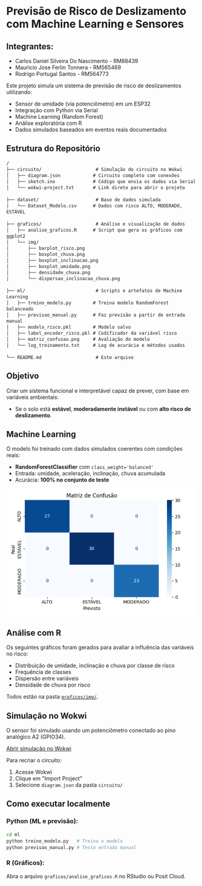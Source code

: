 # Previsão de Risco de Deslizamento com Machine Learning e Sensores

## Integrantes: 
- Carlos Daniel Silveira Do Nascimento - RM88439
- Mauricio Jose Ferlin Tonnera - RM565469
- Rodrigo Portugal Santos - RM564773

Este projeto simula um sistema de previsão de risco de deslizamentos utilizando:
- Sensor de umidade (via potenciômetro) em um ESP32
- Integração com Python via Serial
- Machine Learning (Random Forest)
- Análise exploratória com R
- Dados simulados baseados em eventos reais documentados

## Estrutura do Repositório

```
/
├── circuito/                    # Simulação do circuito no Wokwi
│   ├── diagram.json            # Circuito completo com conexões
│   ├── sketch.ino              # Código que envia os dados via Serial
│   └── wokwi-project.txt       # Link direto para abrir o projeto

├── dataset/                     # Base de dados simulada
│   └── Dataset_Modelo.csv      # Dados com risco ALTO, MODERADO, ESTÁVEL

├── graficos/                    # Análise e visualização de dados
│   ├── analise_graficos.R      # Script que gera os gráficos com ggplot2
│   └── img/
│       ├── barplot_risco.png
│       ├── boxplot_chuva.png
│       ├── boxplot_inclinacao.png
│       ├── boxplot_umidade.png
│       ├── densidade_chuva.png
│       └── dispersao_inclinacao_chuva.png

├── ml/                          # Scripts e artefatos de Machine Learning
│   ├── treino_modelo.py        # Treina modelo RandomForest balanceado
│   ├── previsao_manual.py      # Faz previsão a partir de entrada manual
│   ├── modelo_risco.pkl        # Modelo salvo
│   ├── label_encoder_risco.pkl # Codificador da variável risco
│   ├── matriz_confusao.png     # Avaliação do modelo
│   └── log_treinamento.txt     # Log de acurácia e métodos usados

└── README.md                    # Este arquivo
```

## Objetivo
Criar um sistema funcional e interpretável capaz de prever, com base em variáveis ambientais:
- Se o solo está **estável**, **moderadamente instável** ou com **alto risco de deslizamento**.

## Machine Learning

O modelo foi treinado com dados simulados coerentes com condições reais:
- **RandomForestClassifier** com `class_weight='balanced'`
- Entrada: umidade, aceleração, inclinação, chuva acumulada
- Acurácia: **100% no conjunto de teste**

![Matriz de confusão](ml/matriz_confusao.png)

## Análise com R

Os seguintes gráficos foram gerados para avaliar a influência das variáveis no risco:

- Distribuição de umidade, inclinação e chuva por classe de risco
- Frequência de classes
- Dispersão entre variáveis
- Densidade de chuva por risco

Todos estão na pasta [`graficos/img/`](graficos/img).

## Simulação no Wokwi

O sensor foi simulado usando um potenciômetro conectado ao pino analógico A2 (GPIO34).

[Abrir simulação no Wokwi](https://wokwi.com/projects/432972150269769729)

Para recriar o circuito:
1. Acesse Wokwi
2. Clique em "Import Project"
3. Selecione `diagram.json` da pasta `circuito/`

## Como executar localmente

### Python (ML e previsão):
```bash
cd ml
python treino_modelo.py   # Treina o modelo
python previsao_manual.py # Testa entrada manual
```

### R (Gráficos):
Abra o arquivo `graficos/analise_graficos.R` no RStudio ou Posit Cloud.
